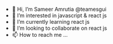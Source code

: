 - 👋 Hi, I’m Sameer Amrutia @teamesgui 
- 👀 I’m interested in javascript & react js
- 🌱 I’m currently learning react js
- 💞️ I’m looking to collaborate on react js
- 📫 How to reach me ...

<!---
teamesgui/teamesgui is a ✨ special ✨ repository because its `README.md` (this file) appears on your GitHub profile.
You can click the Preview link to take a look at your changes.
--->
